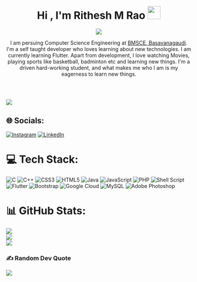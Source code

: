 <h1 align="center">Hi , I'm Rithesh M Rao <img src="https://media.giphy.com/media/hvRJCLFzcasrR4ia7z/giphy.gif" width="35"></h1>
<p align="center">
  <a href="https://github.com/DenverCoder1/readme-typing-svg"><img src="https://readme-typing-svg.herokuapp.com?lines=Front+End+Web+Developer|%20Software%20Engineer;Always%20learning%20new%20things&center=true&width=500&height=50"></a>
</p>
<p align="center">I am persuing Computer Science Engineering at <a href="https://www.bmsce.ac.in/" target="_blank"> BMSCE, Basavanagaudi</a>. I'm a self taught developer who loves learning about new technologies. I am currently learning Flutter. Apart from development, I love watching Movies, playing sports like basketball, badminton etc and learning new things. I'm a driven hard-working student, and what makes me who I am is my eagerness to learn new things.</p>
<br>


[![](https://visitcount.itsvg.in/api?id=ritheshcse&icon=0&color=1)](https://visitcount.itsvg.in)
<br />
---




## 🌐 Socials:
[![Instagram](https://img.shields.io/badge/Instagram-%23E4405F.svg?logo=Instagram&logoColor=white)](https://instagram.com/rithesh_m_rao13) [![LinkedIn](https://img.shields.io/badge/LinkedIn-%230077B5.svg?logo=linkedin&logoColor=white)](https://linkedin.com/in/rithesh-r-063374258) 

# 💻 Tech Stack:
![C](https://img.shields.io/badge/c-%2300599C.svg?style=for-the-badge&logo=c&logoColor=white) ![C++](https://img.shields.io/badge/c++-%2300599C.svg?style=for-the-badge&logo=c%2B%2B&logoColor=white) ![CSS3](https://img.shields.io/badge/css3-%231572B6.svg?style=for-the-badge&logo=css3&logoColor=white) ![HTML5](https://img.shields.io/badge/html5-%23E34F26.svg?style=for-the-badge&logo=html5&logoColor=white) ![Java](https://img.shields.io/badge/java-%23ED8B00.svg?style=for-the-badge&logo=java&logoColor=white) ![JavaScript](https://img.shields.io/badge/javascript-%23323330.svg?style=for-the-badge&logo=javascript&logoColor=%23F7DF1E) ![PHP](https://img.shields.io/badge/php-%23777BB4.svg?style=for-the-badge&logo=php&logoColor=white) ![Shell Script](https://img.shields.io/badge/shell_script-%23121011.svg?style=for-the-badge&logo=gnu-bash&logoColor=white) ![Flutter](https://img.shields.io/badge/Flutter-%2302569B.svg?style=for-the-badge&logo=Flutter&logoColor=white) ![Bootstrap](https://img.shields.io/badge/bootstrap-%23563D7C.svg?style=for-the-badge&logo=bootstrap&logoColor=white) ![Google Cloud](https://img.shields.io/badge/Google%20Cloud-%234285F4.svg?style=for-the-badge&logo=google-cloud&logoColor=white) ![MySQL](https://img.shields.io/badge/mysql-%2300f.svg?style=for-the-badge&logo=mysql&logoColor=white) ![Adobe Photoshop](https://img.shields.io/badge/adobephotoshop-%2331A8FF.svg?style=for-the-badge&logo=adobephotoshop&logoColor=white)
# 📊 GitHub Stats:
![](https://github-readme-stats.vercel.app/api?username=ritheshcse&theme=dark&hide_border=false&include_all_commits=true&count_private=true)<br/>
![](https://github-readme-streak-stats.herokuapp.com/?user=ritheshcse&theme=dark&hide_border=false)<br/>
![](https://github-readme-stats.vercel.app/api/top-langs/?username=ritheshcse&theme=dark&hide_border=false&include_all_commits=true&count_private=true&layout=compact)

### ✍️ Random Dev Quote
![](https://quotes-github-readme.vercel.app/api?type=horizontal&theme=radical)

